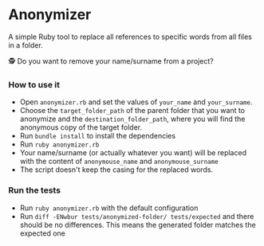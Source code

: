 # Anonymizer

A simple Ruby tool to replace all references to specific words from all files in a folder.

🕵️‍ Do you want to remove your name/surname from a project? 

### How to use it
- Open `anonymizer.rb` and set the values of `your_name` and `your_surname`. 
- Choose the `target_folder_path` of the parent folder that you want to anonymize and the `destination_folder_path`, where you will find the anonymous copy of the target folder.
- Run `bundle install` to install the dependencies
- Run `ruby anonymizer.rb`
- Your name/surname (or actually whatever you want) will be replaced with the content of `anonymouse_name` and `anonymouse_surname`
- The script doesn't keep the casing for the replaced words.

### Run the tests

- Run `ruby anonymizer.rb` with the default configuration
- Run `diff -ENwbur tests/anonymized-folder/ tests/expected` and there should be no differences. This means the generated folder matches the expected one
